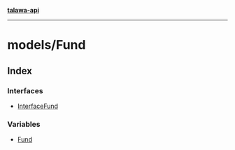 [**talawa-api**](../../README.md)

***

# models/Fund

## Index

### Interfaces

- [InterfaceFund](interfaces/InterfaceFund.md)

### Variables

- [Fund](variables/Fund.md)
